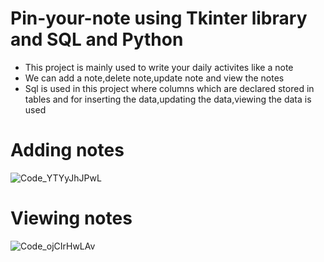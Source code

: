 
# Pin-your-note using Tkinter library and SQL and Python
* This project is mainly used to write your daily activites like a note
* We can add a note,delete note,update note and view the notes
* Sql is used in this project where columns which are declared stored in tables and for inserting the data,updating the data,viewing the data is used


# Adding notes
![Code_YTYyJhJPwL](https://github.com/priya606/PROJECTS/assets/72040405/159e953c-01ec-47e8-b1da-c27c8a0775b3)

# Viewing notes
![Code_ojCIrHwLAv](https://github.com/priya606/PROJECTS/assets/72040405/6983c330-3ebc-4fee-aef6-0578b083c73e)
